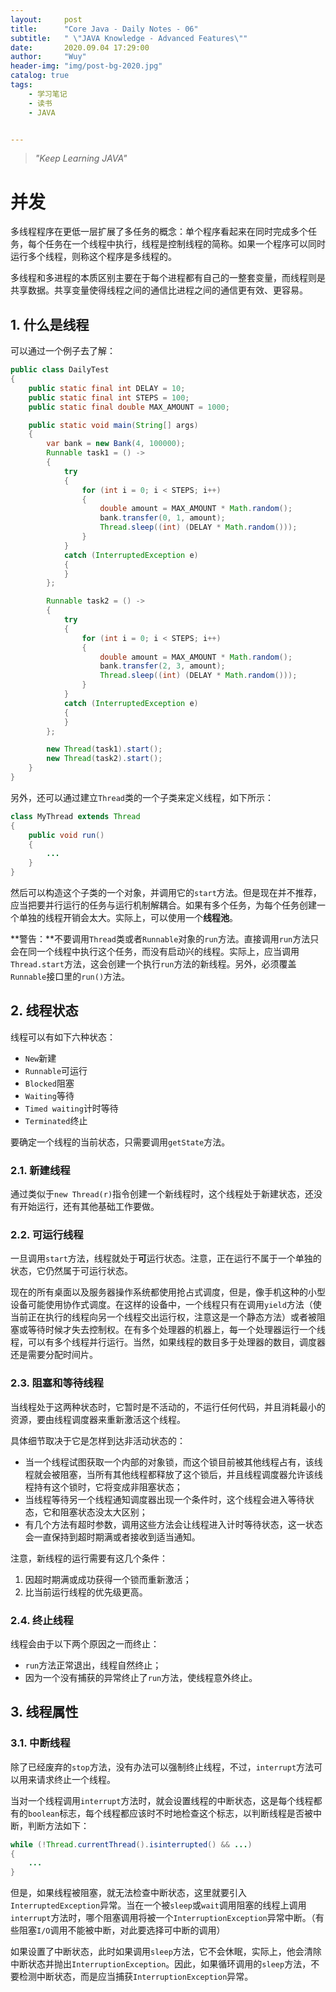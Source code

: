 ```yaml
---
layout:     post
title:      "Core Java - Daily Notes - 06"
subtitle:   " \"JAVA Knowledge - Advanced Features\""
date:       2020.09.04 17:29:00
author:     "Wuy"
header-img: "img/post-bg-2020.jpg"
catalog: true
tags:
    - 学习笔记
    - 读书
    - JAVA


---
```


> *"Keep Learning JAVA"*

# 并发

多线程程序在更低一层扩展了多任务的概念：单个程序看起来在同时完成多个任务，每个任务在一个线程中执行，线程是控制线程的简称。如果一个程序可以同时运行多个线程，则称这个程序是多线程的。

多线程和多进程的本质区别主要在于每个进程都有自己的一整套变量，而线程则是共享数据。共享变量使得线程之间的通信比进程之间的通信更有效、更容易。

## 1. 什么是线程

可以通过一个例子去了解：

```java
public class DailyTest
{
    public static final int DELAY = 10;
    public static final int STEPS = 100;
    public static final double MAX_AMOUNT = 1000;

    public static void main(String[] args)
    {
        var bank = new Bank(4, 100000);
        Runnable task1 = () ->
        {
            try
            {
                for (int i = 0; i < STEPS; i++)
                {
                    double amount = MAX_AMOUNT * Math.random();
                    bank.transfer(0, 1, amount);
                    Thread.sleep((int) (DELAY * Math.random()));
                }
            }
            catch (InterruptedException e)
            {
            }
        };

        Runnable task2 = () ->
        {
            try
            {
                for (int i = 0; i < STEPS; i++)
                {
                    double amount = MAX_AMOUNT * Math.random();
                    bank.transfer(2, 3, amount);
                    Thread.sleep((int) (DELAY * Math.random()));
                }
            }
            catch (InterruptedException e)
            {
            }
        };

        new Thread(task1).start();
        new Thread(task2).start();
    }
}
```

另外，还可以通过建立`Thread`类的一个子类来定义线程，如下所示：

```java
class MyThread extends Thread
{
	public void run()
	{
		...
	}
}
```

然后可以构造这个子类的一个对象，并调用它的`start`方法。但是现在并不推荐，应当把要并行运行的任务与运行机制解耦合。如果有多个任务，为每个任务创建一个单独的线程开销会太大。实际上，可以使用一个**线程池**。

**警告：**不要调用`Thread`类或者`Runnable`对象的`run`方法。直接调用`run`方法只会在同一个线程中执行这个任务，而没有启动兴的线程。实际上，应当调用`Thread.start`方法，这会创建一个执行`run`方法的新线程。另外，必须覆盖`Runnable`接口里的`run()`方法。

## 2. 线程状态

线程可以有如下六种状态：

- `New`新建
- `Runnable`可运行
- `Blocked`阻塞
- `Waiting`等待
- `Timed waiting`计时等待
- `Terminated`终止

要确定一个线程的当前状态，只需要调用`getState`方法。

### 2.1. 新建线程

通过类似于`new Thread(r)`指令创建一个新线程时，这个线程处于新建状态，还没有开始运行，还有其他基础工作要做。

### 2.2. 可运行线程

一旦调用`start`方法，线程就处于**可**运行状态。注意，正在运行不属于一个单独的状态，它仍然属于可运行状态。

现在的所有桌面以及服务器操作系统都使用抢占式调度，但是，像手机这种的小型设备可能使用协作式调度。在这样的设备中，一个线程只有在调用`yield`方法（使当前正在执行的线程向另一个线程交出运行权，注意这是一个静态方法）或者被阻塞或等待时候才失去控制权。在有多个处理器的机器上，每一个处理器运行一个线程，可以有多个线程并行运行。当然，如果线程的数目多于处理器的数目，调度器还是需要分配时间片。

### 2.3. 阻塞和等待线程

当线程处于这两种状态时，它暂时是不活动的，不运行任何代码，并且消耗最小的资源，要由线程调度器来重新激活这个线程。

具体细节取决于它是怎样到达非活动状态的：

- 当一个线程试图获取一个内部的对象锁，而这个锁目前被其他线程占有，该线程就会被阻塞，当所有其他线程都释放了这个锁后，并且线程调度器允许该线程持有这个锁时，它将变成非阻塞状态；
- 当线程等待另一个线程通知调度器出现一个条件时，这个线程会进入等待状态，它和阻塞状态没太大区别；
- 有几个方法有超时参数，调用这些方法会让线程进入计时等待状态，这一状态会一直保持到超时期满或者接收到适当通知。

注意，新线程的运行需要有这几个条件：

1. 因超时期满或成功获得一个锁而重新激活；
2. 比当前运行线程的优先级更高。

### 2.4. 终止线程

线程会由于以下两个原因之一而终止：

- `run`方法正常退出，线程自然终止；
- 因为一个没有捕获的异常终止了`run`方法，使线程意外终止。

## 3. 线程属性

### 3.1. 中断线程

除了已经废弃的`stop`方法，没有办法可以强制终止线程，不过，`interrupt`方法可以用来请求终止一个线程。

当对一个线程调用`interrupt`方法时，就会设置线程的中断状态，这是每个线程都有的`boolean`标志，每个线程都应该时不时地检查这个标志，以判断线程是否被中断，判断方法如下：

```java
while (!Thread.currentThread().isinterrupted() && ...)
{
    ...
}
```

但是，如果线程被阻塞，就无法检查中断状态，这里就要引入`InterruptedException`异常。当在一个被`sleep`或`wait`调用阻塞的线程上调用`interrupt`方法时，哪个阻塞调用将被一个`InterruptionException`异常中断。（有些阻塞`I/O`调用不能被中断，对此要选择可中断的调用）

如果设置了中断状态，此时如果调用`sleep`方法，它不会休眠，实际上，他会清除中断状态并抛出`InterruptionException`。因此，如果循环调用的`sleep`方法，不要检测中断状态，而是应当捕获`InterruptionException`异常。